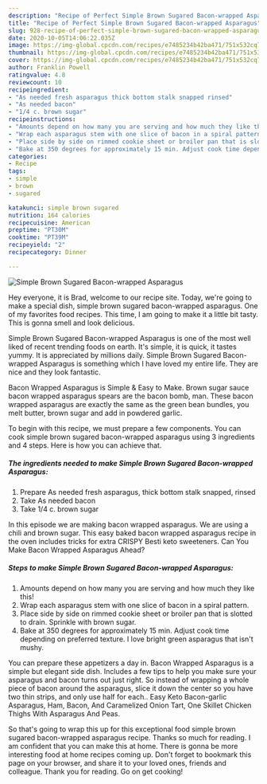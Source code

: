 ```yaml
---
description: "Recipe of Perfect Simple Brown Sugared Bacon-wrapped Asparagus"
title: "Recipe of Perfect Simple Brown Sugared Bacon-wrapped Asparagus"
slug: 928-recipe-of-perfect-simple-brown-sugared-bacon-wrapped-asparagus
date: 2020-10-05T14:06:22.035Z
image: https://img-global.cpcdn.com/recipes/e7485234b42ba471/751x532cq70/simple-brown-sugared-bacon-wrapped-asparagus-recipe-main-photo.jpg
thumbnail: https://img-global.cpcdn.com/recipes/e7485234b42ba471/751x532cq70/simple-brown-sugared-bacon-wrapped-asparagus-recipe-main-photo.jpg
cover: https://img-global.cpcdn.com/recipes/e7485234b42ba471/751x532cq70/simple-brown-sugared-bacon-wrapped-asparagus-recipe-main-photo.jpg
author: Franklin Powell
ratingvalue: 4.8
reviewcount: 10
recipeingredient:
- "As needed fresh asparagus thick bottom stalk snapped rinsed"
- "As needed bacon"
- "1/4 c. brown sugar"
recipeinstructions:
- "Amounts depend on how many you are serving and how much they like this!"
- "Wrap each asparagus stem with one slice of bacon in a spiral pattern."
- "Place side by side on rimmed cookie sheet or broiler pan that is slotted to drain. Sprinkle with brown sugar."
- "Bake at 350 degrees for approximately 15 min. Adjust cook time depending on preferred texture. I love bright green asparagus that isn&#39;t mushy."
categories:
- Recipe
tags:
- simple
- brown
- sugared

katakunci: simple brown sugared 
nutrition: 164 calories
recipecuisine: American
preptime: "PT30M"
cooktime: "PT39M"
recipeyield: "2"
recipecategory: Dinner

---
```



![Simple Brown Sugared Bacon-wrapped Asparagus](https://img-global.cpcdn.com/recipes/e7485234b42ba471/751x532cq70/simple-brown-sugared-bacon-wrapped-asparagus-recipe-main-photo.jpg)

Hey everyone, it is Brad, welcome to our recipe site. Today, we're going to make a special dish, simple brown sugared bacon-wrapped asparagus. One of my favorites food recipes. This time, I am going to make it a little bit tasty. This is gonna smell and look delicious.

Simple Brown Sugared Bacon-wrapped Asparagus is one of the most well liked of recent trending foods on earth. It's simple, it is quick, it tastes yummy. It is appreciated by millions daily. Simple Brown Sugared Bacon-wrapped Asparagus is something which I have loved my entire life. They are nice and they look fantastic.

Bacon Wrapped Asparagus is Simple &amp; Easy to Make. Brown sugar sauce bacon wrapped asparagus spears are the bacon bomb, man. These bacon wrapped asparagus are exactly the same as the green bean bundles, you melt butter, brown sugar and add in powdered garlic.


To begin with this recipe, we must prepare a few components. You can cook simple brown sugared bacon-wrapped asparagus using 3 ingredients and 4 steps. Here is how you can achieve that.

<!--inarticleads1-->

##### The ingredients needed to make Simple Brown Sugared Bacon-wrapped Asparagus:

1. Prepare As needed fresh asparagus, thick bottom stalk snapped, rinsed
1. Take As needed bacon
1. Take 1/4 c. brown sugar


In this episode we are making bacon wrapped asparagus. We are using a chili and brown sugar. This easy baked bacon wrapped asparagus recipe in the oven includes tricks for extra CRISPY Besti keto sweeteners. Can You Make Bacon Wrapped Asparagus Ahead? 

<!--inarticleads2-->

##### Steps to make Simple Brown Sugared Bacon-wrapped Asparagus:

1. Amounts depend on how many you are serving and how much they like this!
1. Wrap each asparagus stem with one slice of bacon in a spiral pattern.
1. Place side by side on rimmed cookie sheet or broiler pan that is slotted to drain. Sprinkle with brown sugar.
1. Bake at 350 degrees for approximately 15 min. Adjust cook time depending on preferred texture. I love bright green asparagus that isn&#39;t mushy.


You can prepare these appetizers a day in. Bacon Wrapped Asparagus is a simple but elegant side dish. Includes a few tips to help you make sure your asparagus and bacon turns out just right. So instead of wrapping a whole piece of bacon around the asparagus, slice it down the center so you have two thin strips, and only use half for each.. Easy Keto Bacon-garlic Asparagus, Ham, Bacon, And Caramelized Onion Tart, One Skillet Chicken Thighs With Asparagus And Peas. 

So that's going to wrap this up for this exceptional food simple brown sugared bacon-wrapped asparagus recipe. Thanks so much for reading. I am confident that you can make this at home. There is gonna be more interesting food at home recipes coming up. Don't forget to bookmark this page on your browser, and share it to your loved ones, friends and colleague. Thank you for reading. Go on get cooking!
